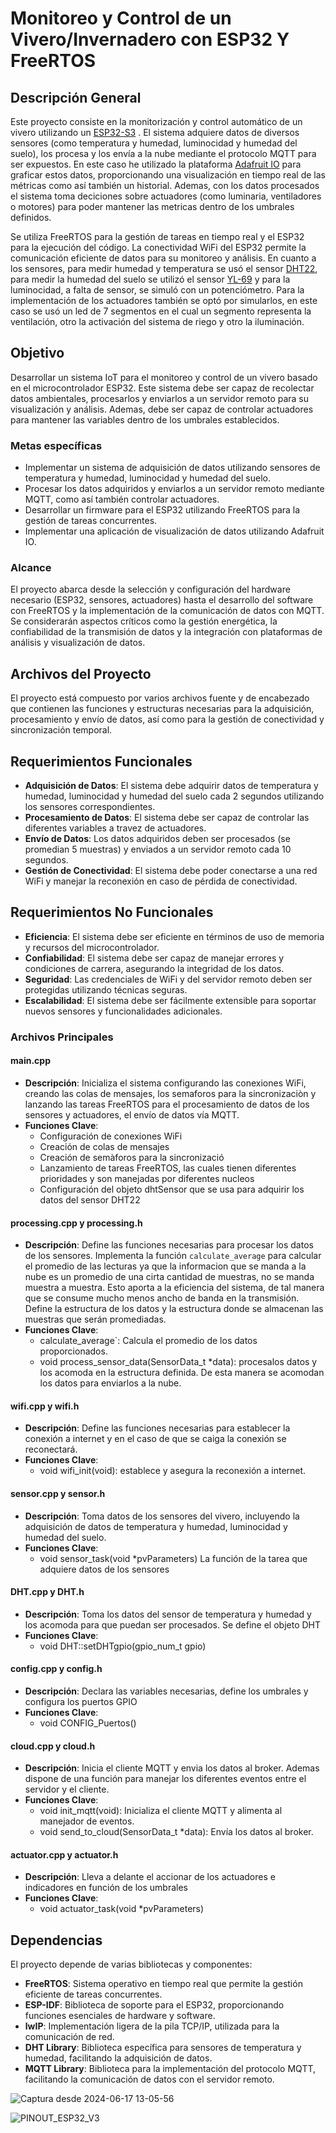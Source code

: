 # Monitoreo y Control de un Vivero/Invernadero con ESP32 Y FreeRTOS

## Descripción General
Este proyecto consiste en la monitorización y control automático de un vivero utilizando un [ESP32-S3](https://docs.espressif.com/projects/esp-idf/en/latest/esp32s3/get-started/index.html) . El sistema adquiere datos de diversos sensores (como temperatura y humedad, luminocidad y humedad del suelo), los procesa y los envía a la nube mediante el protocolo MQTT para ser expuestos. En este caso he utilizado la plataforma [Adafruit IO](https://io.adafruit.com/) para graficar estos datos, proporcionando una visualización en tiempo real de las métricas como así también un historial. Ademas, con los datos procesados el sistema toma deciciones sobre actuadores (como luminaria, ventiladores o motores) para poder mantener las metricas dentro de los umbrales definidos. 

Se utiliza FreeRTOS para la gestión de tareas en tiempo real y el ESP32 para la ejecución del código. La conectividad WiFi del ESP32 permite la comunicación eficiente de datos para su monitoreo y análisis. En cuanto a los sensores, para medir humedad y temperatura se usó el sensor [DHT22](https://www.sparkfun.com/datasheets/Sensors/Temperature/DHT22.pdf), para medir la humedad del suelo se utilizó el sensor [YL-69](https://www.electronicoscaldas.com/datasheet/YL-69-HL-69.pdf) y para la luminocidad, a falta de sensor, se simuló con un potenciómetro. Para la implementación de los actuadores también se optó por simularlos, en este caso se usó un led de 7 segmentos en el cual un segmento representa la ventilación, otro la activación del sistema de riego y otro la iluminación.


## Objetivo
Desarrollar un sistema IoT para el monitoreo y control de un vivero basado en el microcontrolador ESP32. Este sistema debe ser capaz de recolectar datos ambientales, procesarlos y enviarlos a un servidor remoto para su visualización y análisis. Ademas, debe ser capaz de controlar actuadores para mantener las variables dentro de los umbrales establecidos.
### Metas específicas
* Implementar un sistema de adquisición de datos utilizando sensores de temperatura y humedad, luminocidad y humedad del suelo.
* Procesar los datos adquiridos y enviarlos a un servidor remoto mediante MQTT, como así también controlar actuadores.
* Desarrollar un firmware para el ESP32 utilizando FreeRTOS para la gestión de tareas concurrentes.
* Implementar una aplicación de visualización de datos utilizando Adafruit IO.

### Alcance
El proyecto abarca desde la selección y configuración del hardware necesario (ESP32, sensores, actuadores) hasta el desarrollo del software con FreeRTOS y la implementación de la comunicación de datos con MQTT. Se considerarán aspectos críticos como la gestión energética, la confiabilidad de la transmisión de datos y la integración con plataformas de análisis y visualización de datos.


## Archivos del Proyecto

El proyecto está compuesto por varios archivos fuente y de encabezado que contienen las funciones y estructuras necesarias para la adquisición, procesamiento y envío de datos, así como para la gestión de conectividad y sincronización temporal.

## Requerimientos Funcionales

- **Adquisición de Datos**: El sistema debe adquirir datos de temperatura y humedad, luminocidad y humedad del suelo cada 2 segundos utilizando los sensores correspondientes.
- **Procesamiento de Datos**: El sistema debe ser capaz de controlar las diferentes variables a travez de actuadores.
- **Envío de Datos**: Los datos adquiridos deben ser procesados (se promedian 5 muestras) y enviados a un servidor remoto cada 10 segundos.
- **Gestión de Conectividad**: El sistema debe poder conectarse a una red WiFi y manejar la reconexión en caso de pérdida de conectividad.

## Requerimientos No Funcionales

- **Eficiencia**: El sistema debe ser eficiente en términos de uso de memoria y recursos del microcontrolador.
- **Confiabilidad**: El sistema debe ser capaz de manejar errores y condiciones de carrera, asegurando la integridad de los datos.
- **Seguridad**: Las credenciales de WiFi y del servidor remoto deben ser protegidas utilizando técnicas seguras.
- **Escalabilidad**: El sistema debe ser fácilmente extensible para soportar nuevos sensores y funcionalidades adicionales.

### Archivos Principales

#### main.cpp
- **Descripción**: Inicializa el sistema configurando las conexiones WiFi, creando las colas de mensajes, los semaforos para la sincronizaciòn y lanzando las tareas FreeRTOS para el procesamiento de datos de los sensores y actuadores, el envío de datos vía MQTT.
- **Funciones Clave**:
  - Configuración de conexiones WiFi
  - Creación de colas de mensajes
  - Creación de semàforos para la sincronizació
  - Lanzamiento de tareas FreeRTOS, las cuales tienen diferentes prioridades y son manejadas por diferentes nucleos
  - Configuración del objeto dhtSensor que se usa para adquirir los datos del sensor DHT22

#### processing.cpp y processing.h
- **Descripción**: Define las funciones necesarias para procesar los datos de los sensores. Implementa la función `calculate_average` para calcular el promedio de las lecturas ya que la informacion que se manda a la nube es un promedio de una cirta cantidad de muestras, no se manda muestra a muestra. Esto aporta a la eficiencia del sistema, de tal manera que se consume mucho menos ancho de banda en la transmisión.
Define la estructura de los datos y la estructura donde se almacenan las muestras que serán promediadas.
- **Funciones Clave**:
  - calculate_average`: Calcula el promedio de los datos proporcionados.
  - void process_sensor_data(SensorData_t *data): procesalos datos y los acomoda en la estructura definida. De esta manera se acomodan los datos para enviarlos a la nube.

#### wifi.cpp y wifi.h
- **Descripción**: Define las funciones necesarias para establecer la conexión a internet y en el caso de que se caiga la conexión se reconectará.
- **Funciones Clave**:
  - void wifi_init(void): establece y asegura la reconexión a internet.
 
#### sensor.cpp y sensor.h
- **Descripción**: Toma datos de los sensores del vivero, incluyendo la adquisición de datos de temperatura y humedad, luminocidad y humedad del suelo.
- **Funciones Clave**:
  - void sensor_task(void *pvParameters) La función de la tarea que adquiere datos de los sensores

#### DHT.cpp y DHT.h
- **Descripción**: Toma los datos del sensor de temperatura y humedad y los acomoda para que puedan ser procesados. Se define el objeto DHT
- **Funciones Clave**:
  - void DHT::setDHTgpio(gpio_num_t gpio)
 
#### config.cpp y config.h
- **Descripción**: Declara las variables necesarias, define los umbrales y configura los puertos GPIO
- **Funciones Clave**:
  - void CONFIG_Puertos()

#### cloud.cpp y cloud.h
- **Descripción**: Inicia el cliente MQTT y envia los datos al broker. Ademas dispone de una función para manejar los diferentes eventos entre el servidor y el cliente.
- **Funciones Clave**:
  - void init_mqtt(void): Inicializa el cliente MQTT y alimenta al manejador de eventos.
  - void send_to_cloud(SensorData_t *data): Envía los datos al broker.
 
#### actuator.cpp y actuator.h
 - **Descripción**: Lleva a delante el accionar de los actuadores e indicadores en función de los umbrales
- **Funciones Clave**:
  - void actuator_task(void *pvParameters)
    
## Dependencias

El proyecto depende de varias bibliotecas y componentes:

- **FreeRTOS**: Sistema operativo en tiempo real que permite la gestión eficiente de tareas concurrentes.
- **ESP-IDF**: Biblioteca de soporte para el ESP32, proporcionando funciones esenciales de hardware y software.
- **lwIP**: Implementación ligera de la pila TCP/IP, utilizada para la comunicación de red.
- **DHT Library**: Biblioteca específica para sensores de temperatura y humedad, facilitando la adquisición de datos.
- **MQTT Library**: Biblioteca para la implementación del protocolo MQTT, facilitando la comunicación de datos con el servidor remoto.

![Captura desde 2024-06-17 13-05-56](https://github.com/Martinjosa/Control-Invernadero/assets/91288096/0d04c9a9-f118-41b5-9c03-651538fe3776)

![PINOUT_ESP32_V3](https://github.com/Martinjosa/Control-Invernadero/assets/91288096/24b1d0f1-0fab-4805-a832-23c58bca6684)

